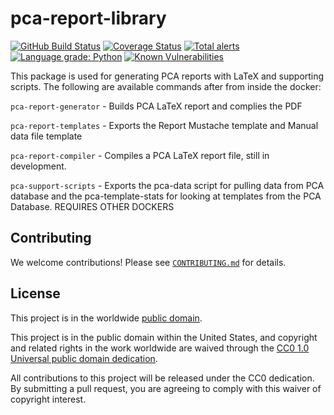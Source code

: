 # pca-report-library #

[![GitHub Build Status](https://github.com/cisagov/pca-report-library/workflows/build/badge.svg)](https://github.com/cisagov/pca-report-library/actions)
[![Coverage Status](https://coveralls.io/repos/github/cisagov/pca-report-library/badge.svg?branch=develop)](https://coveralls.io/github/cisagov/pca-report-library?branch=develop)
[![Total alerts](https://img.shields.io/lgtm/alerts/g/cisagov/pca-report-library.svg?logo=lgtm&logoWidth=18)](https://lgtm.com/projects/g/cisagov/pca-report-library/alerts/)
[![Language grade: Python](https://img.shields.io/lgtm/grade/python/g/cisagov/pca-report-library.svg?logo=lgtm&logoWidth=18)](https://lgtm.com/projects/g/cisagov/pca-report-library/context:python)
[![Known Vulnerabilities](https://snyk.io/test/github/cisagov/pca-report-library/develop/badge.svg)](https://snyk.io/test/github/cisagov/pca-report-library)

This package is used for generating PCA reports with LaTeX and supporting
scripts. The following are available commands after from inside the docker:

`pca-report-generator` - Builds PCA LaTeX report and complies the PDF

`pca-report-templates` - Exports the Report Mustache template and Manual data
file template

`pca-report-compiler` -  Compiles a PCA LaTeX report file,  still in development.

`pca-support-scripts` - Exports the pca-data script for pulling data from PCA
database and the pca-template-stats for looking at templates from the PCA
Database. REQUIRES OTHER DOCKERS

## Contributing ##

We welcome contributions!  Please see [`CONTRIBUTING.md`](CONTRIBUTING.md) for
details.

## License ##

This project is in the worldwide [public domain](LICENSE).

This project is in the public domain within the United States, and
copyright and related rights in the work worldwide are waived through
the [CC0 1.0 Universal public domain
dedication](https://creativecommons.org/publicdomain/zero/1.0/).

All contributions to this project will be released under the CC0
dedication. By submitting a pull request, you are agreeing to comply
with this waiver of copyright interest.

